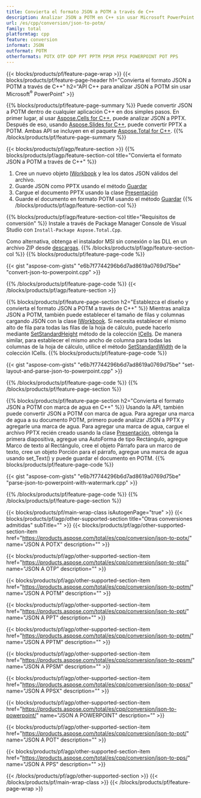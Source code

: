 ```yaml
---
title: Convierta el formato JSON a POTM a través de C++
description: Analizar JSON a POTM en C++ sin usar Microsoft PowerPoint
url: /es/cpp/conversion/json-to-potm/
family: total
platformtag: cpp
feature: conversion
informat: JSON
outformat: POTM
otherformats: POTX OTP ODP PPT PPTM PPSM PPSX POWERPOINT POT PPS
---
```

{{< blocks/products/pf/feature-page-wrap >}}
{{< blocks/products/pf/feature-page-header h1="Convierta el formato JSON a POTM a través de C++" h2="API C++ para analizar JSON a POTM sin usar Microsoft<sup>&reg;</sup> PowerPoint" >}}

{{% blocks/products/pf/feature-page-summary %}}
Puede convertir JSON a POTM dentro de cualquier aplicación C++ en dos simples pasos. En primer lugar, al usar [Aspose.Cells for C++](https://products.aspose.com/cells/cpp/), puede analizar JSON a PPTX. Después de eso, usando [Aspose.Slides for C++](https://products.aspose.com/slides/cpp/), puede convertir PPTX a POTM. Ambas API se incluyen en el paquete [Aspose.Total for C++](https://products.aspose.com/total/cpp/). 
{{% /blocks/products/pf/feature-page-summary  %}}

{{< blocks/products/pf/agp/feature-section >}}
{{% blocks/products/pf/agp/feature-section-col title="Convierta el formato JSON a POTM a través de C++" %}}
1. Cree un nuevo objeto [IWorkbook](https://reference.aspose.com/cells/cpp/class/aspose.cells.i_workbook) y lea los datos JSON válidos del archivo.
2. Guarde JSON como PPTX usando el método [Guardar](https://reference.aspose.com/cells/cpp/class/aspose.cells.i_workbook#a9460f52a2dec8f4bf623a4905167d997)
3. Cargue el documento PPTX usando la clase [Presentación](https://reference.aspose.com/slides/cpp/class/aspose.slides.presentation)
4. Guarde el documento en formato POTM usando el método [Guardar](https://reference.aspose.com/slides/cpp/class/aspose.slides.presentation#afcd59ec697bf05c10f78c3869de2ec9e)
{{% /blocks/products/pf/agp/feature-section-col %}}

{{% blocks/products/pf/agp/feature-section-col title="Requisitos de conversión" %}}
Instale a través de Package Manager Console de Visual Studio con ```Install-Package Aspose.Total.Cpp```.

Como alternativa, obtenga el instalador MSI sin conexión o las DLL en un archivo ZIP desde [descargas](https://downloads.aspose.com/total/cpp).
{{% /blocks/products/pf/agp/feature-section-col %}}
{{% blocks/products/pf/feature-page-code %}}

{{< gist "aspose-com-gists" "e6b7f7744296b6d7ad8619a0769d75be" "convert-json-to-powerpoint.cpp" >}}


{{% /blocks/products/pf/feature-page-code %}}
{{< /blocks/products/pf/agp/feature-section >}}

{{% blocks/products/pf/feature-page-section  h2="Establezca el diseño y convierta el formato JSON a POTM a través de C++" %}}
Mientras analiza JSON a POTM, también puede establecer el tamaño de filas y columnas cargando JSON con la clase [IWorkbook](https://reference.aspose.com/cells/cpp/class/aspose.cells.i_workbook). Si necesita establecer el mismo alto de fila para todas las filas de la hoja de cálculo, puede hacerlo mediante [SetStandardHeight](https://reference.aspose.com/cells/cpp/class/aspose.cells.i_cell#a0b79a3163e2b601aa1b6a6a1e3f1467f ) método de la colección [ICells](https://reference.aspose.com/cells/cpp/class/aspose.cells.i_cell). De manera similar, para establecer el mismo ancho de columna para todas las columnas de la hoja de cálculo, utilice el método [SetStandardWidth](https://reference.aspose.com/cells/cpp/class/aspose.cells.i_cell#a48f5dbccc3bf4bb9e6e882094b500bd7) de la colección ICells.
{{% blocks/products/pf/feature-page-code %}}

{{< gist "aspose-com-gists" "e6b7f7744296b6d7ad8619a0769d75be" "set-layout-and-parse-json-to-powerpoint.cpp" >}}
{{% /blocks/products/pf/feature-page-code  %}}
{{% /blocks/products/pf/feature-page-section %}}

{{% blocks/products/pf/feature-page-section  h2="Convierta el formato JSON a POTM con marca de agua en C++" %}}
Usando la API, también puede convertir JSON a POTM con marca de agua. Para agregar una marca de agua a su documento POTM, primero puede analizar JSON a PPTX y agregarle una marca de agua. Para agregar una marca de agua, cargue el archivo PPTX recién creado usando la clase [Presentación](https://reference.aspose.com/slides/cpp/class/aspose.slides.presentation), obtenga la primera diapositiva, agregue una AutoForma de tipo Rectángulo, agregue Marco de texto al Rectángulo, cree el objeto Párrafo para un marco de texto, cree un objeto Porción para el párrafo, agregue una marca de agua usando set_Text() y puede guardar el documento en POTM.
{{% blocks/products/pf/feature-page-code %}}

{{< gist "aspose-com-gists" "e6b7f7744296b6d7ad8619a0769d75be" "parse-json-to-powerpoint-with-watermark.cpp" >}}
{{% /blocks/products/pf/feature-page-code  %}}
{{% /blocks/products/pf/feature-page-section %}}

{{< blocks/products/pf/main-wrap-class isAutogenPage="true" >}}
{{< blocks/products/pf/agp/other-supported-section title="Otras conversiones admitidas" subTitle="" >}}
{{< blocks/products/pf/agp/other-supported-section-item href="https://products.aspose.com/total/es/cpp/conversion/json-to-potx/" name="JSON A POTX" description="" >}}

{{< blocks/products/pf/agp/other-supported-section-item href="https://products.aspose.com/total/es/cpp/conversion/json-to-otp/" name="JSON A OTP" description="" >}}

{{< blocks/products/pf/agp/other-supported-section-item href="https://products.aspose.com/total/es/cpp/conversion/json-to-potm/" name="JSON A POTM" description="" >}}

{{< blocks/products/pf/agp/other-supported-section-item href="https://products.aspose.com/total/es/cpp/conversion/json-to-ppt/" name="JSON A PPT" description="" >}}

{{< blocks/products/pf/agp/other-supported-section-item href="https://products.aspose.com/total/es/cpp/conversion/json-to-pptm/" name="JSON A PPTM" description="" >}}

{{< blocks/products/pf/agp/other-supported-section-item href="https://products.aspose.com/total/es/cpp/conversion/json-to-ppsm/" name="JSON A PPSM" description="" >}}

{{< blocks/products/pf/agp/other-supported-section-item href="https://products.aspose.com/total/es/cpp/conversion/json-to-ppsx/" name="JSON A PPSX" description="" >}}

{{< blocks/products/pf/agp/other-supported-section-item href="https://products.aspose.com/total/es/cpp/conversion/json-to-powerpoint/" name="JSON A POWERPOINT" description="" >}}

{{< blocks/products/pf/agp/other-supported-section-item href="https://products.aspose.com/total/es/cpp/conversion/json-to-pot/" name="JSON A POT" description="" >}}

{{< blocks/products/pf/agp/other-supported-section-item href="https://products.aspose.com/total/es/cpp/conversion/json-to-pps/" name="JSON A PPS" description="" >}}


{{< /blocks/products/pf/agp/other-supported-section >}}
{{< /blocks/products/pf/main-wrap-class >}}
{{< /blocks/products/pf/feature-page-wrap >}}